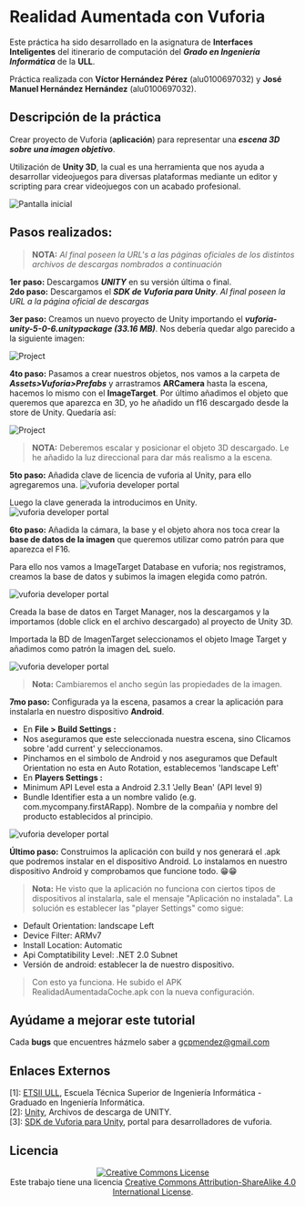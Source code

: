 
# Realidad Aumentada con Vuforia

Este práctica ha sido desarrollado en la asignatura de **Interfaces Inteligentes** del itinerario de computación del **_Grado en Ingeniería Informática_** de la **ULL**.

Práctica realizada con **Víctor Hernández Pérez** (alu0100697032) y **José Manuel Hernández Hernández** (alu0100697032).
## Descripción de la práctica

Crear proyecto de Vuforia (**aplicación**) para representar una **_escena 3D sobre una imagen objetivo_**.

Utilización de **Unity 3D**, la cual es una herramienta que nos ayuda a desarrollar videojuegos para diversas plataformas mediante un editor y scripting para crear videojuegos con un acabado profesional.

![Pantalla inicial](https://github.com/gcpmendez/VuforiaArt/blob/master/vuforia4.JPG?raw=true)


## Pasos realizados:
> **NOTA:**  _Al final poseen la URL's a las páginas oficiales de los distintos archivos de descargas nombrados a continuación_    

**1er paso:** Descargamos **_UNITY_** en su versión última o final.   
**2do paso:** Descargamos el **_SDK de Vuforia para Unity_**. _Al final poseen la URL a la página oficial de descargas_   


**3er paso:** Creamos un nuevo proyecto de Unity importando el **_vuforia-unity-5-0-6.unitypackage (33.16 MB)_**. Nos debería quedar algo parecido a la siguiente imagen:

![Project](https://github.com/gcpmendez/VuforiaArt/blob/master/vuforia5.JPG?raw=true)

**4to paso:** Pasamos a crear nuestros objetos, nos vamos a la carpeta de **_Assets>Vuforia>Prefabs_** y arrastramos **ARCamera** hasta la escena, hacemos lo mismo con el **ImageTarget**. Por último añadimos el objeto que queremos que aparezca en 3D, yo he añadido un f16 descargado desde la store de Unity. Quedaría así:

![Project](https://github.com/gcpmendez/VuforiaArt/blob/master/vuforia6.JPG?raw=true)



> **NOTA:** Deberemos escalar y posicionar el objeto 3D descargado. Le he añadido la luz direccional para dar más realismo a la escena.

**5to paso:** Añadida clave de licencia de vuforia al Unity, para ello agregaremos una.
![vuforia developer portal](https://github.com/gcpmendez/VuforiaArt/blob/master/vuforia9.JPG?raw=true)  

Luego la clave generada la introducimos en Unity.
![vuforia developer portal](https://github.com/gcpmendez/VuforiaArt/blob/master/vuforia10.JPG?raw=true)

**6to paso:** Añadida la cámara, la base y el objeto ahora nos toca crear la **base de datos de la imagen** que queremos utilizar como patrón para que aparezca el F16.  

Para ello nos vamos a ImageTarget Database en vuforia; nos registramos, creamos la base de datos y subimos la imagen elegida como patrón.

![vuforia developer portal](https://github.com/gcpmendez/VuforiaArt/blob/master/vuforia7.JPG?raw=true)

Creada la base de datos en Target Manager, nos la descargamos y la importamos (doble click en el archivo descargado) al proyecto de Unity 3D.

Importada la BD de ImagenTarget seleccionamos el objeto Image Target y añadimos como patrón la imagen deL suelo.

![vuforia developer portal](https://github.com/gcpmendez/VuforiaArt/blob/master/vuforia8.JPG?raw=true)
> **Nota:** Cambiaremos el ancho según las propiedades de la imagen.

**7mo paso:** Configurada ya la escena, pasamos a crear la aplicación para instalarla en nuestro dispositivo **Android**.
* En **File > Build Settings :**
* Nos aseguramos que este seleccionada nuestra escena, sino Clicamos sobre 'add current' y seleccionamos.
*  Pinchamos en el simbolo de Android y nos aseguramos que Default Orientation no esta en Auto Rotation, establecemos 'landscape Left'  
* En **Players Settings :**
* Minimum API Level esta a Android 2.3.1 'Jelly Bean' (API level 9)   
* Bundle Identifier esta a un nombre valido (e.g. com.mycompany.firstARapp). Nombre de la compañia y nombre del producto establecidos al principio.

![vuforia developer portal](https://github.com/gcpmendez/VuforiaArt/blob/master/vuforia11.JPG?raw=true)  

**Último paso:** Construimos la aplicación con build y nos generará el .apk que podremos instalar en el dispositivo Android. Lo instalamos en nuestro dispositivo Android y comprobamos que funcione todo. :grin::grin:

> **Nota:** He visto que la aplicación no funciona con ciertos tipos de dispositivos al instalarla, sale el mensaje "Aplicación no instalada". La solución es establecer las "player Settings" como sigue:
* Default Orientation: landscape Left
* Device Filter: ARMv7
* Install Location: Automatic
* Api Comptatibility Level: .NET 2.0 Subnet
* Versión de android: establecer la de nuestro dispositivo.

> Con esto ya funciona. He subido el APK RealidadAumentadaCoche.apk con la nueva configuración.

## Ayúdame a mejorar este tutorial

Cada **bugs** que encuentres házmelo saber a [gcpmendez@gmail.com](mailto:gcpmendez@gmail.com)

## Enlaces Externos

  [1]: [ETSII ULL](http://www.ull.es/view/centros/etsii/Tercero_7/es), Escuela Técnica Superior de Ingeniería Informática - Graduado en Ingeniería Informática.  
  [2]: [Unity](http://unity3d.com/es/get-unity/download/archive), Archivos de descarga de UNITY.  
  [3]: [SDK de Vuforia para Unity](https://developer.vuforia.com/downloads/sdk), portal para desarrolladores de vuforia.

## Licencia
<center> <a rel="license"  href="http://creativecommons.org/licenses/by-sa/4.0/"><img alt="Creative Commons License" style="border-width:0" src="https://i.creativecommons.org/l/by-sa/4.0/88x31.png" /></a>  <br />Este trabajo tiene una licencia <a rel="license" href="http://creativecommons.org/licenses/by-sa/4.0/">Creative Commons Attribution-ShareAlike 4.0 International License</a>. </center>
